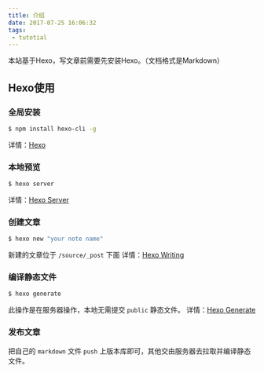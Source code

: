 ```yaml
---
title: 介绍
date: 2017-07-25 16:06:32
tags:
 - tutotial
---
```

本站基于Hexo，写文章前需要先安装Hexo。（文档格式是Markdown）

## Hexo使用

### 全局安装

``` bash
$ npm install hexo-cli -g
```
详情：[Hexo](https://hexo.io/)


### 本地预览

``` bash
$ hexo server
```
详情：[Hexo Server](https://hexo.io/docs/server.html)


### 创建文章

``` bash
$ hexo new "your note name"
```
新建的文章位于 `/source/_post` 下面
详情：[Hexo Writing](https://hexo.io/docs/writing.html)


### 编译静态文件

``` bash
$ hexo generate
```
此操作是在服务器操作，本地无需提交 `public` 静态文件。
详情：[Hexo Generate](https://hexo.io/docs/generating.html)


### 发布文章

把自己的 `markdown` 文件 `push` 上版本库即可，其他交由服务器去拉取并编译静态文件。

